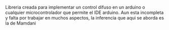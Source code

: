 Libreria creada para implementar un control difuso en un arduino o cualquier microcontrolador que permite el IDE arduino. Aun esta incompleta y falta por trabajar en muchos aspectos, la inferencia que aqui se aborda es la de Mamdani